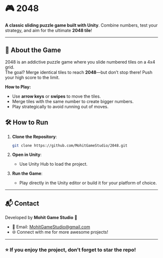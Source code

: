 # 🎮 2048  

**A classic sliding puzzle game built with Unity**. Combine numbers, test your strategy, and aim for the ultimate **2048 tile**!  

---

## 🧩 **About the Game**  
2048 is an addictive puzzle game where you slide numbered tiles on a 4x4 grid.  
The goal? Merge identical tiles to reach **2048**—but don’t stop there! Push your high score to the limit.  

**How to Play:**  
- Use **arrow keys** or **swipes** to move the tiles.  
- Merge tiles with the same number to create bigger numbers.  
- Play strategically to avoid running out of moves.

## 🛠️ **How to Run**  

1. **Clone the Repository**:  
   ```bash
   git clone https://github.com/MohitGameStudio/2048.git
   ```  

2. **Open in Unity**:  
   - Use Unity Hub to load the project.  

3. **Run the Game**:  
   - Play directly in the Unity editor or build it for your platform of choice.  

---

## 📬 **Contact**  
Developed by **Mohit Game Studio** 🚀  
- 📧 Email: [MohitGameStudio@gmail.com](mailto:MohitGameStudio@gmail.com)  
- 🌐 Connect with me for more awesome projects!  

---

### ⭐ **If you enjoy the project, don’t forget to star the repo!**  
